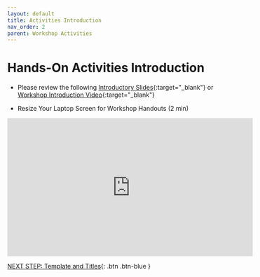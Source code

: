 ```yaml
---
layout: default
title: Activities Introduction
nav_order: 2
parent: Workshop Activities
---
```

# Hands-On Activities Introduction

- Please review the following [Introductory Slides](http://bit.ly/3PMeoG){:target="_blank"} or [Workshop Introduction Video](https://www.youtube.com/watch?v=-gAkxSlkwvg){:target="_blank"}

- Resize Your Laptop Screen for Workshop Handouts (2 min)
<iframe width="560" height="315" src="https://www.youtube.com/embed/Igk5hZUfzN0" title="YouTube video player" frameborder="0" allow="accelerometer; autoplay; clipboard-write; encrypted-media; gyroscope; picture-in-picture" allowfullscreen></iframe>

[NEXT STEP: Template and Titles](1-canva-template-titles.html){: .btn .btn-blue }
